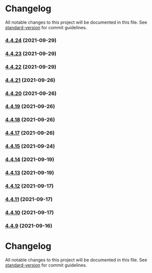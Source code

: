 # Changelog

All notable changes to this project will be documented in this file. See [standard-version](https://github.com/conventional-changelog/standard-version) for commit guidelines.

### [4.4.24](https://github.com/JustDams/faceitFinder/compare/v4.4.23...v4.4.24) (2021-09-29)

### [4.4.23](https://github.com/JustDams/faceitFinder/compare/v4.4.22...v4.4.23) (2021-09-29)

### [4.4.22](https://github.com/JustDams/faceitFinder/compare/v4.4.21...v4.4.22) (2021-09-29)

### [4.4.21](https://github.com/JustDams/faceitFinder/compare/v4.4.20...v4.4.21) (2021-09-26)

### [4.4.20](https://github.com/JustDams/faceitFinder/compare/v4.4.19...v4.4.20) (2021-09-26)

### [4.4.19](https://github.com/JustDams/faceitFinder/compare/v4.4.18...v4.4.19) (2021-09-26)

### [4.4.18](https://github.com/JustDams/faceitFinder/compare/v4.4.17...v4.4.18) (2021-09-26)

### [4.4.17](https://github.com/JustDams/faceitFinder/compare/v4.4.16...v4.4.17) (2021-09-26)

### [4.4.15](https://github.com/JustDams/faceitFinder/compare/v4.4.14...v4.4.15) (2021-09-24)

### [4.4.14](https://github.com/JustDams/faceitFinder/compare/v4.4.13...v4.4.14) (2021-09-19)

### [4.4.13](https://github.com/JustDams/faceitFinder/compare/v4.4.12...v4.4.13) (2021-09-19)

### [4.4.12](https://github.com/JustDams/faceitFinder/compare/v4.4.11...v4.4.12) (2021-09-17)

### [4.4.11](https://github.com/JustDams/faceitFinder/compare/v4.4.10...v4.4.11) (2021-09-17)

### [4.4.10](https://github.com/JustDams/faceitFinder/compare/v4.4.9...v4.4.10) (2021-09-17)

### [4.4.9](https://github.com/JustDams/faceitFinder/compare/v2.4.5...v4.4.9) (2021-09-16)

# Changelog

All notable changes to this project will be documented in this file. See [standard-version](https://github.com/conventional-changelog/standard-version) for commit guidelines.
